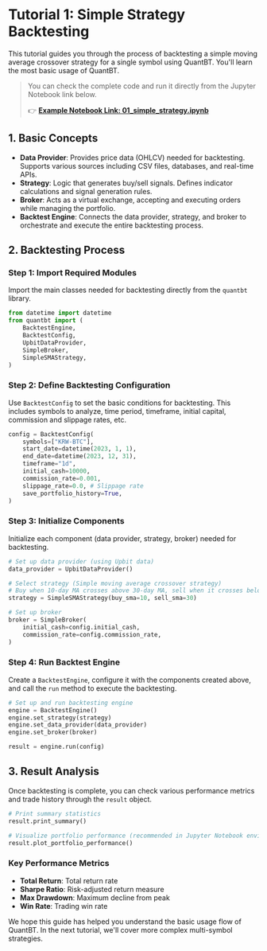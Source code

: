 # Tutorial 1: Simple Strategy Backtesting

This tutorial guides you through the process of backtesting a simple moving average crossover strategy for a single symbol using QuantBT. You'll learn the most basic usage of QuantBT.

> You can check the complete code and run it directly from the Jupyter Notebook link below.
>
> 👉 **[Example Notebook Link: 01_simple_strategy.ipynb](../examples/01_simple_strategy.ipynb)**

## 1. Basic Concepts

- **Data Provider**: Provides price data (OHLCV) needed for backtesting. Supports various sources including CSV files, databases, and real-time APIs.
- **Strategy**: Logic that generates buy/sell signals. Defines indicator calculations and signal generation rules.
- **Broker**: Acts as a virtual exchange, accepting and executing orders while managing the portfolio.
- **Backtest Engine**: Connects the data provider, strategy, and broker to orchestrate and execute the entire backtesting process.

## 2. Backtesting Process

### Step 1: Import Required Modules

Import the main classes needed for backtesting directly from the `quantbt` library.

```python
from datetime import datetime
from quantbt import (
    BacktestEngine,
    BacktestConfig,
    UpbitDataProvider,
    SimpleBroker,
    SimpleSMAStrategy,
)
```

### Step 2: Define Backtesting Configuration

Use `BacktestConfig` to set the basic conditions for backtesting. This includes symbols to analyze, time period, timeframe, initial capital, commission and slippage rates, etc.

```python
config = BacktestConfig(
    symbols=["KRW-BTC"],
    start_date=datetime(2023, 1, 1),
    end_date=datetime(2023, 12, 31),
    timeframe="1d",
    initial_cash=10000,
    commission_rate=0.001,
    slippage_rate=0.0, # Slippage rate
    save_portfolio_history=True,
)
```

### Step 3: Initialize Components

Initialize each component (data provider, strategy, broker) needed for backtesting.

```python
# Set up data provider (using Upbit data)
data_provider = UpbitDataProvider()

# Select strategy (Simple moving average crossover strategy)
# Buy when 10-day MA crosses above 30-day MA, sell when it crosses below
strategy = SimpleSMAStrategy(buy_sma=10, sell_sma=30)

# Set up broker
broker = SimpleBroker(
    initial_cash=config.initial_cash,
    commission_rate=config.commission_rate,
)
```

### Step 4: Run Backtest Engine

Create a `BacktestEngine`, configure it with the components created above, and call the `run` method to execute the backtesting.

```python
# Set up and run backtesting engine
engine = BacktestEngine()
engine.set_strategy(strategy)
engine.set_data_provider(data_provider)
engine.set_broker(broker)

result = engine.run(config)
```

## 3. Result Analysis

Once backtesting is complete, you can check various performance metrics and trade history through the `result` object.

```python
# Print summary statistics
result.print_summary()

# Visualize portfolio performance (recommended in Jupyter Notebook environment)
result.plot_portfolio_performance()
```

### Key Performance Metrics

- **Total Return**: Total return rate
- **Sharpe Ratio**: Risk-adjusted return measure
- **Max Drawdown**: Maximum decline from peak
- **Win Rate**: Trading win rate

We hope this guide has helped you understand the basic usage flow of QuantBT. In the next tutorial, we'll cover more complex multi-symbol strategies.